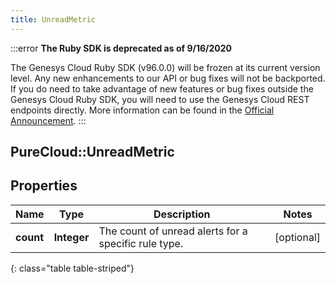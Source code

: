 ```yaml
---
title: UnreadMetric
---
```


:::error
**The Ruby SDK is deprecated as of 9/16/2020**

The Genesys Cloud Ruby SDK (v96.0.0) will be frozen at its current version level. Any new enhancements to our API or bug fixes will not be backported. If you do need to take advantage of new features or bug fixes outside the Genesys Cloud Ruby SDK, you will need to use the Genesys Cloud REST endpoints directly. More information can be found in the [Official Announcement](https://developer.mypurecloud.com/forum/t/announcement-genesys-cloud-ruby-sdk-end-of-life/8850).
:::


## PureCloud::UnreadMetric

## Properties

|Name | Type | Description | Notes|
|------------ | ------------- | ------------- | -------------|
| **count** | **Integer** | The count of unread alerts for a specific rule type. | [optional] |
{: class="table table-striped"}


